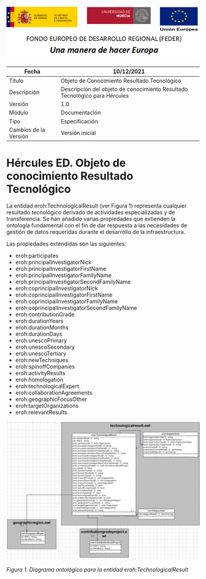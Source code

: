 ![](../../Docs/media/CabeceraDocumentosMD.png)

| Fecha         | 10/12/2021                                                   |
| ------------- | ------------------------------------------------------------ |
|Título|Objeto de Conocimiento Resultado Tecnológico| 
|Descripción|Descripción del objeto de conocimiento Resultado Tecnológico para Hércules|
|Versión|1.0|
|Módulo|Documentación|
|Tipo|Especificación|
|Cambios de la Versión|Versión inicial|

# Hércules ED. Objeto de conocimiento Resultado Tecnológico

La entidad eroh:TechnologicalResult (ver Figura 1) representa cualquier resultado tecnológico derivado de actividades especializadas y de transferencia.
Se han añadido varias propiedades que extienden la ontología fundamental con el fin de dar respuesta a las necesidades de gestión de datos requeridas durante el desarrollo de la infraestructura.

Las propiedades extendidas son las siguientes:

- eroh:participates
- eroh:principalInvestigatorNick
- eroh:principalInvestigatorFirstName
- eroh:principalInvestigatorFamilyName
- eroh:principalInvestigatorSecondFamilyName
- eroh:coprincipalInvestigatorNick
- eroh:coprincipalInvestigatorFirstName
- eroh:coprincipalInvestigatorFamilyName
- eroh:coprincipalInvestigatorSecondFamilyName
- eroh:contributionGrade
- eroh:durationYears
- eroh:durationMonths
- eroh:durationDays
- eroh:unescoPrimary
- eroh:unescoSecondary
- eroh:unescoTertiary
- eroh:newTechniques
- eroh:spinoffCompanies
- eroh:activityResults
- eroh:homologation
- eroh:technologicalExpert
- eroh:collaborationAgreements
- eroh:geographicFocusOther
- eroh:targetOrganizations
- eroh:relevantResults


![](../../Docs/media/ObjetosDeConocimiento/TechnologicalResult.png)

*Figura 1. Diagrama ontológico para la entidad eroh:TechnologicalResult*
